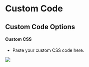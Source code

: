 # Custom Code

## Custom Code Options


#### Custom CSS

* Paste your custom CSS code here.

![](http://transvelo.github.io/docs/playhouse/images/theme-options-customcode.png)
